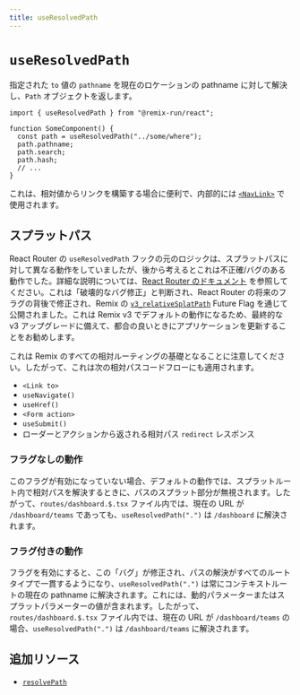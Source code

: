 ```yaml
---
title: useResolvedPath
---
```


# `useResolvedPath`

指定された `to` 値の `pathname` を現在のロケーションの pathname に対して解決し、`Path` オブジェクトを返します。

```tsx
import { useResolvedPath } from "@remix-run/react";

function SomeComponent() {
  const path = useResolvedPath("../some/where");
  path.pathname;
  path.search;
  path.hash;
  // ...
}
```

これは、相対値からリンクを構築する場合に便利で、内部的には [`<NavLink>`][nav-link-component] で使用されます。

## スプラットパス

React Router の `useResolvedPath` フックの元のロジックは、スプラットパスに対して異なる動作をしていましたが、後から考えるとこれは不正確/バグのある動作でした。詳細な説明については、[React Router のドキュメント][rr-use-resolved-path-splat] を参照してください。これは「破壊的なバグ修正」と判断され、React Router の将来のフラグの背後で修正され、Remix の [`v3_relativeSplatPath`][remix-config-future] Future Flag を通じて公開されました。これは Remix v3 でデフォルトの動作になるため、最終的な v3 アップグレードに備えて、都合の良いときにアプリケーションを更新することをお勧めします。

これは Remix のすべての相対ルーティングの基礎となることに注意してください。したがって、これは次の相対パスコードフローにも適用されます。

- `<Link to>`
- `useNavigate()`
- `useHref()`
- `<Form action>`
- `useSubmit()`
- ローダーとアクションから返される相対パス `redirect` レスポンス

### フラグなしの動作

このフラグが有効になっていない場合、デフォルトの動作では、スプラットルート内で相対パスを解決するときに、パスのスプラット部分が無視されます。したがって、`routes/dashboard.$.tsx` ファイル内では、現在の URL が `/dashboard/teams` であっても、`useResolvedPath(".")` は `/dashboard` に解決されます。

### フラグ付きの動作

フラグを有効にすると、この「バグ」が修正され、パスの解決がすべてのルートタイプで一貫するようになり、`useResolvedPath(".")` は常にコンテキストルートの現在の pathname に解決されます。これには、動的パラメーターまたはスプラットパラメーターの値が含まれます。したがって、`routes/dashboard.$.tsx` ファイル内では、現在の URL が `/dashboard/teams` の場合、`useResolvedPath(".")` は `/dashboard/teams` に解決されます。

## 追加リソース

- [`resolvePath`][rr-resolve-path]

[nav-link-component]: ../components/nav-link
[rr-resolve-path]: https://reactrouter.com/v6/utils/resolve-path
[rr-use-resolved-path-splat]: https://reactrouter.com/v6/hooks/use-resolved-path#splat-paths
[remix-config-future]: https://remix.run/docs/en/main/file-conventions/remix-config#future
